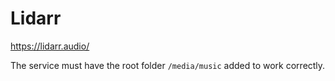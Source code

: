 # Lidarr

https://lidarr.audio/

The service must have the root folder `/media/music` added to work correctly.
